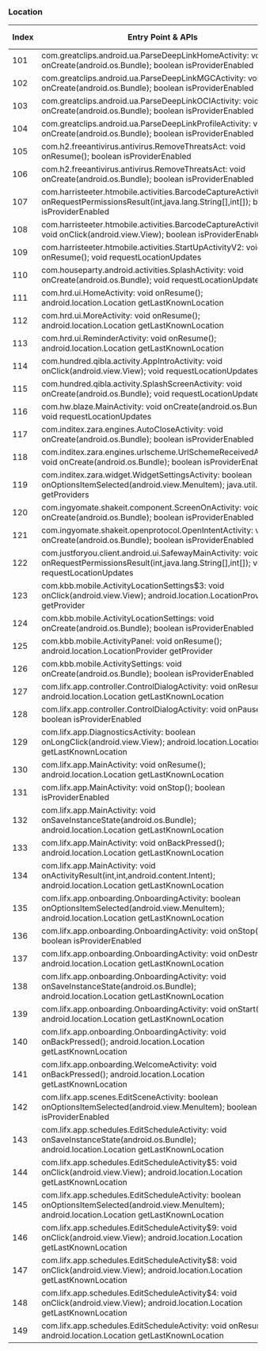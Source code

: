 ### Location
| Index | Entry Point & APIs | Screen shot | Resource id | Label |
| ------------- | ------------- | ------------- |-------------|-------------|
| 101 | com.greatclips.android.ua.ParseDeepLinkHomeActivity: void onCreate(android.os.Bundle); boolean isProviderEnabled | ![](C:\Users\hfu\Documents\COSMOS\output\py\Play_win8\Lifestyle\com.greatclips.android\com.greatclips.android.ua.ParseDeepLinkHomeActivity.png) |  | |
| 102 | com.greatclips.android.ua.ParseDeepLinkMGCActivity: void onCreate(android.os.Bundle); boolean isProviderEnabled | ![](C:\Users\hfu\Documents\COSMOS\output\py\Play_win8\Lifestyle\com.greatclips.android\com.greatclips.android.ua.ParseDeepLinkMGCActivity.png) |  | |
| 103 | com.greatclips.android.ua.ParseDeepLinkOCIActivity: void onCreate(android.os.Bundle); boolean isProviderEnabled | ![](C:\Users\hfu\Documents\COSMOS\output\py\Play_win8\Lifestyle\com.greatclips.android\com.greatclips.android.ua.ParseDeepLinkOCIActivity.png) |  | |
| 104 | com.greatclips.android.ua.ParseDeepLinkProfileActivity: void onCreate(android.os.Bundle); boolean isProviderEnabled | ![](C:\Users\hfu\Documents\COSMOS\output\py\Play_win8\Lifestyle\com.greatclips.android\com.greatclips.android.ua.ParseDeepLinkProfileActivity.png) |  | |
| 105 | com.h2.freeantivirus.antivirus.RemoveThreatsAct: void onResume(); boolean isProviderEnabled | ![](C:\Users\hfu\Documents\COSMOS\output\py\Play_win8\Lifestyle\com.h2.freeantivirus\com.h2.freeantivirus.antivirus.RemoveThreatsAct.png) |  | |
| 106 | com.h2.freeantivirus.antivirus.RemoveThreatsAct: void onCreate(android.os.Bundle); boolean isProviderEnabled | ![](C:\Users\hfu\Documents\COSMOS\output\py\Play_win8\Lifestyle\com.h2.freeantivirus\com.h2.freeantivirus.antivirus.RemoveThreatsAct.png) |  | |
| 107 | com.harristeeter.htmobile.activities.BarcodeCaptureActivity: void onRequestPermissionsResult(int,java.lang.String[],int[]); boolean isProviderEnabled | ![](C:\Users\hfu\Documents\COSMOS\output\py\Play_win8\Lifestyle\com.harristeeter.htmobile\com.harristeeter.htmobile.activities.BarcodeCaptureActivity.png) |  | |
| 108 | com.harristeeter.htmobile.activities.BarcodeCaptureActivity$1: void onClick(android.view.View); boolean isProviderEnabled | ![](C:\Users\hfu\Documents\COSMOS\output\py\Play_win8\Lifestyle\com.harristeeter.htmobile\com.harristeeter.htmobile.activities.BarcodeCaptureActivity.png) |  | |
| 109 | com.harristeeter.htmobile.activities.StartUpActivityV2: void onResume(); void requestLocationUpdates | ![](C:\Users\hfu\Documents\COSMOS\output\py\Play_win8\Lifestyle\com.harristeeter.htmobile\com.harristeeter.htmobile.activities.StartUpActivityV2.png) |  | |
| 110 | com.houseparty.android.activities.SplashActivity: void onCreate(android.os.Bundle); void requestLocationUpdates | ![](C:\Users\hfu\Documents\COSMOS\output\py\Play_win8\Lifestyle\com.houseparty.android\com.houseparty.android.activities.SplashActivity.png) |  | |
| 111 | com.hrd.ui.HomeActivity: void onResume(); android.location.Location getLastKnownLocation | ![](C:\Users\hfu\Documents\COSMOS\output\py\Play_win8\Lifestyle\com.hrd.mindfulness\com.hrd.ui.HomeActivity.png) |  | |
| 112 | com.hrd.ui.MoreActivity: void onResume(); android.location.Location getLastKnownLocation | ![](C:\Users\hfu\Documents\COSMOS\output\py\Play_win8\Lifestyle\com.hrd.mindfulness\com.hrd.ui.MoreActivity.png) |  | |
| 113 | com.hrd.ui.ReminderActivity: void onResume(); android.location.Location getLastKnownLocation | ![](C:\Users\hfu\Documents\COSMOS\output\py\Play_win8\Lifestyle\com.hrd.mindfulness\com.hrd.ui.ReminderActivity.png) |  | |
| 114 | com.hundred.qibla.activity.AppIntroActivity: void onClick(android.view.View); void requestLocationUpdates | ![](C:\Users\hfu\Documents\COSMOS\output\py\Play_win8\Lifestyle\com.hundred.qibla\com.hundred.qibla.activity.AppIntroActivity.png) |  | |
| 115 | com.hundred.qibla.activity.SplashScreenActivity: void onCreate(android.os.Bundle); void requestLocationUpdates | ![](C:\Users\hfu\Documents\COSMOS\output\py\Play_win8\Lifestyle\com.hundred.qibla\com.hundred.qibla.activity.SplashScreenActivity.png) |  | |
| 116 | com.hw.blaze.MainActivity: void onCreate(android.os.Bundle); void requestLocationUpdates | ![](C:\Users\hfu\Documents\COSMOS\output\py\Play_win8\Lifestyle\com.hw.blaze\com.hw.blaze.MainActivity.png) |  | |
| 117 | com.inditex.zara.engines.AutoCloseActivity: void onCreate(android.os.Bundle); boolean isProviderEnabled | ![](C:\Users\hfu\Documents\COSMOS\output\py\Play_win8\Lifestyle\com.inditex.zara\com.inditex.zara.engines.AutoCloseActivity.png) |  | |
| 118 | com.inditex.zara.engines.urlscheme.UrlSchemeReceivedActivity: void onCreate(android.os.Bundle); boolean isProviderEnabled | ![](C:\Users\hfu\Documents\COSMOS\output\py\Play_win8\Lifestyle\com.inditex.zara\com.inditex.zara.engines.urlscheme.UrlSchemeReceivedActivity.png) |  | |
| 119 | com.inditex.zara.widget.WidgetSettingsActivity: boolean onOptionsItemSelected(android.view.MenuItem); java.util.List getProviders | ![](C:\Users\hfu\Documents\COSMOS\output\py\Play_win8\Lifestyle\com.inditex.zara\com.inditex.zara.widget.WidgetSettingsActivity.png) |  | |
| 120 | com.ingyomate.shakeit.component.ScreenOnActivity: void onCreate(android.os.Bundle); boolean isProviderEnabled | ![](C:\Users\hfu\Documents\COSMOS\output\py\Play_win8\Lifestyle\com.ingyomate.shakeit\com.ingyomate.shakeit.component.ScreenOnActivity.png) |  | |
| 121 | com.ingyomate.shakeit.openprotocol.OpenIntentActivity: void onCreate(android.os.Bundle); boolean isProviderEnabled | ![](C:\Users\hfu\Documents\COSMOS\output\py\Play_win8\Lifestyle\com.ingyomate.shakeit\com.ingyomate.shakeit.openprotocol.OpenIntentActivity.png) |  | |
| 122 | com.justforyou.client.android.ui.SafewayMainActivity: void onRequestPermissionsResult(int,java.lang.String[],int[]); void requestLocationUpdates | ![](C:\Users\hfu\Documents\COSMOS\output\py\Play_win8\Lifestyle\com.justforyou.client.android\com.justforyou.client.android.ui.SafewayMainActivity.png) |  | |
| 123 | com.kbb.mobile.ActivityLocationSettings$3: void onClick(android.view.View); android.location.LocationProvider getProvider | ![](C:\Users\hfu\Documents\COSMOS\output\py\Play_win8\Lifestyle\com.kbb.mobile\com.kbb.mobile.ActivityLocationSettings.png) |  | |
| 124 | com.kbb.mobile.ActivityLocationSettings: void onCreate(android.os.Bundle); boolean isProviderEnabled | ![](C:\Users\hfu\Documents\COSMOS\output\py\Play_win8\Lifestyle\com.kbb.mobile\com.kbb.mobile.ActivityLocationSettings.png) |  | |
| 125 | com.kbb.mobile.ActivityPanel: void onResume(); android.location.LocationProvider getProvider | ![](C:\Users\hfu\Documents\COSMOS\output\py\Play_win8\Lifestyle\com.kbb.mobile\com.kbb.mobile.ActivityPanel.png) |  | |
| 126 | com.kbb.mobile.ActivitySettings: void onCreate(android.os.Bundle); boolean isProviderEnabled | ![](C:\Users\hfu\Documents\COSMOS\output\py\Play_win8\Lifestyle\com.kbb.mobile\com.kbb.mobile.ActivitySettings.png) |  | |
| 127 | com.lifx.app.controller.ControlDialogActivity: void onResume(); android.location.Location getLastKnownLocation | ![](C:\Users\hfu\Documents\COSMOS\output\py\Play_win8\Lifestyle\com.lifx.lifx\com.lifx.app.controller.ControlDialogActivity.png) |  | |
| 128 | com.lifx.app.controller.ControlDialogActivity: void onPause(); boolean isProviderEnabled | ![](C:\Users\hfu\Documents\COSMOS\output\py\Play_win8\Lifestyle\com.lifx.lifx\com.lifx.app.controller.ControlDialogActivity.png) |  | |
| 129 | com.lifx.app.DiagnosticsActivity: boolean onLongClick(android.view.View); android.location.Location getLastKnownLocation | ![](C:\Users\hfu\Documents\COSMOS\output\py\Play_win8\Lifestyle\com.lifx.lifx\com.lifx.app.DiagnosticsActivity.png) |  | |
| 130 | com.lifx.app.MainActivity: void onResume(); android.location.Location getLastKnownLocation | ![](C:\Users\hfu\Documents\COSMOS\output\py\Play_win8\Lifestyle\com.lifx.lifx\com.lifx.app.MainActivity.png) |  | |
| 131 | com.lifx.app.MainActivity: void onStop(); boolean isProviderEnabled | ![](C:\Users\hfu\Documents\COSMOS\output\py\Play_win8\Lifestyle\com.lifx.lifx\com.lifx.app.MainActivity.png) |  | |
| 132 | com.lifx.app.MainActivity: void onSaveInstanceState(android.os.Bundle); android.location.Location getLastKnownLocation | ![](C:\Users\hfu\Documents\COSMOS\output\py\Play_win8\Lifestyle\com.lifx.lifx\com.lifx.app.MainActivity.png) |  | |
| 133 | com.lifx.app.MainActivity: void onBackPressed(); android.location.Location getLastKnownLocation | ![](C:\Users\hfu\Documents\COSMOS\output\py\Play_win8\Lifestyle\com.lifx.lifx\com.lifx.app.MainActivity.png) |  | |
| 134 | com.lifx.app.MainActivity: void onActivityResult(int,int,android.content.Intent); android.location.Location getLastKnownLocation | ![](C:\Users\hfu\Documents\COSMOS\output\py\Play_win8\Lifestyle\com.lifx.lifx\com.lifx.app.MainActivity.png) |  | |
| 135 | com.lifx.app.onboarding.OnboardingActivity: boolean onOptionsItemSelected(android.view.MenuItem); android.location.Location getLastKnownLocation | ![](C:\Users\hfu\Documents\COSMOS\output\py\Play_win8\Lifestyle\com.lifx.lifx\com.lifx.app.onboarding.OnboardingActivity.png) |  | |
| 136 | com.lifx.app.onboarding.OnboardingActivity: void onStop(); boolean isProviderEnabled | ![](C:\Users\hfu\Documents\COSMOS\output\py\Play_win8\Lifestyle\com.lifx.lifx\com.lifx.app.onboarding.OnboardingActivity.png) |  | |
| 137 | com.lifx.app.onboarding.OnboardingActivity: void onDestroy(); android.location.Location getLastKnownLocation | ![](C:\Users\hfu\Documents\COSMOS\output\py\Play_win8\Lifestyle\com.lifx.lifx\com.lifx.app.onboarding.OnboardingActivity.png) |  | |
| 138 | com.lifx.app.onboarding.OnboardingActivity: void onSaveInstanceState(android.os.Bundle); android.location.Location getLastKnownLocation | ![](C:\Users\hfu\Documents\COSMOS\output\py\Play_win8\Lifestyle\com.lifx.lifx\com.lifx.app.onboarding.OnboardingActivity.png) |  | |
| 139 | com.lifx.app.onboarding.OnboardingActivity: void onStart(); android.location.Location getLastKnownLocation | ![](C:\Users\hfu\Documents\COSMOS\output\py\Play_win8\Lifestyle\com.lifx.lifx\com.lifx.app.onboarding.OnboardingActivity.png) |  | |
| 140 | com.lifx.app.onboarding.OnboardingActivity: void onBackPressed(); android.location.Location getLastKnownLocation | ![](C:\Users\hfu\Documents\COSMOS\output\py\Play_win8\Lifestyle\com.lifx.lifx\com.lifx.app.onboarding.OnboardingActivity.png) |  | |
| 141 | com.lifx.app.onboarding.WelcomeActivity: void onBackPressed(); android.location.Location getLastKnownLocation | ![](C:\Users\hfu\Documents\COSMOS\output\py\Play_win8\Lifestyle\com.lifx.lifx\com.lifx.app.onboarding.WelcomeActivity.png) |  | |
| 142 | com.lifx.app.scenes.EditSceneActivity: boolean onOptionsItemSelected(android.view.MenuItem); boolean isProviderEnabled | ![](C:\Users\hfu\Documents\COSMOS\output\py\Play_win8\Lifestyle\com.lifx.lifx\com.lifx.app.scenes.EditSceneActivity.png) |  | |
| 143 | com.lifx.app.schedules.EditScheduleActivity: void onSaveInstanceState(android.os.Bundle); android.location.Location getLastKnownLocation | ![](C:\Users\hfu\Documents\COSMOS\output\py\Play_win8\Lifestyle\com.lifx.lifx\com.lifx.app.schedules.EditScheduleActivity.png) |  | |
| 144 | com.lifx.app.schedules.EditScheduleActivity$5: void onClick(android.view.View); android.location.Location getLastKnownLocation | ![](C:\Users\hfu\Documents\COSMOS\output\py\Play_win8\Lifestyle\com.lifx.lifx\com.lifx.app.schedules.EditScheduleActivity.png) | {'2131624205': <sensitive_component.SensitiveComponent.SensitiveView object at 0x093BBF90>} | |
| 145 | com.lifx.app.schedules.EditScheduleActivity: boolean onOptionsItemSelected(android.view.MenuItem); android.location.Location getLastKnownLocation | ![](C:\Users\hfu\Documents\COSMOS\output\py\Play_win8\Lifestyle\com.lifx.lifx\com.lifx.app.schedules.EditScheduleActivity.png) |  | |
| 146 | com.lifx.app.schedules.EditScheduleActivity$9: void onClick(android.view.View); android.location.Location getLastKnownLocation | ![](C:\Users\hfu\Documents\COSMOS\output\py\Play_win8\Lifestyle\com.lifx.lifx\com.lifx.app.schedules.EditScheduleActivity.png) | {'2131624209': <sensitive_component.SensitiveComponent.SensitiveView object at 0x093BBC70>} | |
| 147 | com.lifx.app.schedules.EditScheduleActivity$8: void onClick(android.view.View); android.location.Location getLastKnownLocation | ![](C:\Users\hfu\Documents\COSMOS\output\py\Play_win8\Lifestyle\com.lifx.lifx\com.lifx.app.schedules.EditScheduleActivity.png) | {'2131624202': <sensitive_component.SensitiveComponent.SensitiveView object at 0x093BBF70>} | |
| 148 | com.lifx.app.schedules.EditScheduleActivity$4: void onClick(android.view.View); android.location.Location getLastKnownLocation | ![](C:\Users\hfu\Documents\COSMOS\output\py\Play_win8\Lifestyle\com.lifx.lifx\com.lifx.app.schedules.EditScheduleActivity.png) | {'2131624213': <sensitive_component.SensitiveComponent.SensitiveView object at 0x093BBFD0>} | |
| 149 | com.lifx.app.schedules.EditScheduleActivity: void onResume(); android.location.Location getLastKnownLocation | ![](C:\Users\hfu\Documents\COSMOS\output\py\Play_win8\Lifestyle\com.lifx.lifx\com.lifx.app.schedules.EditScheduleActivity.png) |  | |
